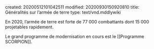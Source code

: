 created: 20200512101042511
modified: 20200930150920810
title: Généralités sur l’armée de terre
type: text/vnd.mddlywiki

En 2020, l’armée de terre est forte de 77 000 combattants dont 15 000 projetables rapidement.

Le grand programme de modernisation en cours est le [[Programme SCORPION]].